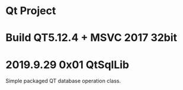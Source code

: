 # Qt Project 

# Build QT5.12.4 + MSVC 2017 32bit

# 2019.9.29    0x01 QtSqlLib

Simple packaged QT database operation class.